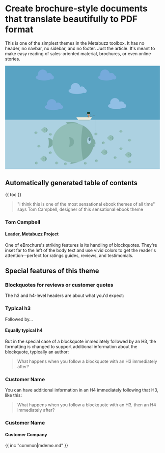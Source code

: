 # Create brochure-style documents that translate beautifully to PDF format

This is one of the simplest themes in the Metabuzz toolbox. It has no header, no navbar, no sidebar, and no footer. Just the article. It's meant to make easy reading of sales-oriented material, brochures, or even online stories.

![Lovely illustration of fisherman with enormous fish under the water surface by Andre M Santana](fishing-3635221.svg)


## Automatically generated table of contents 
{{ toc }}

> "I think this is one of the most sensational ebook themes of all time" says Tom Campbell, designer of this sensational ebook theme
### Tom Campbell
#### Leader, Metabuzz Project

One of eBrochure's striking features is its handling of blockquotes. They're inset far to the left of the body text and use vivid colors to get the reader's attention--perfect for ratings guides, reviews, and testimonials.

## Special features of this theme

### Blockquotes for reviews or customer quotes

The h3 and h4-level headers are about what you'd expect:

### Typical h3
Followed by...
#### Equally typical h4

But in the special case of a blockquote immediately followed by an H3, the formatting is changed to support additional information about the blockquote, typically an author:

> What happens when you follow a blockquote with an H3 immediately after?
### Customer Name

You can have additional information in an H4 immediately following that H3, like this:

> What happens when you follow a blockquote with an H3, then an H4 immediately after?
### Customer Name
#### Customer Company




{{ inc "common|mdemo.md" }}


